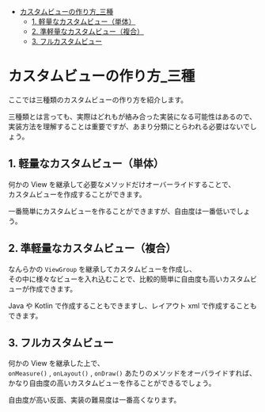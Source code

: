 - [カスタムビューの作り方\_三種](#カスタムビューの作り方_三種)
  - [1. 軽量なカスタムビュー（単体）](#1-軽量なカスタムビュー単体)
  - [2. 準軽量なカスタムビュー（複合）](#2-準軽量なカスタムビュー複合)
  - [3. フルカスタムビュー](#3-フルカスタムビュー)


# カスタムビューの作り方_三種

ここでは三種類のカスタムビューの作り方を紹介します。

三種類とは言っても、実際はどれもが絡み合った実装になる可能性はあるので、  
実装方法を理解することは重要ですが、あまり分類にとらわれる必要はないでしょう。


## 1. 軽量なカスタムビュー（単体）

何かの View を継承して必要なメソッドだけオーバーライドすることで、  
カスタムビューを作成することができます。

一番簡単にカスタムビューを作ることができますが、自由度は一番低いでしょう。


## 2. 準軽量なカスタムビュー（複合）

なんらかの `ViewGroup` を継承してカスタムビューを作成し、  
その中に様々なビューを入れ込むことで、比較的簡単に自由度も高いカスタムビューが作成できます。

Java や Kotlin で作成することもできますし、レイアウト xml で作成することもできます。


## 3. フルカスタムビュー

何かの View を継承した上で、  
`onMeasure()` , `onLayout()` , `onDraw()` あたりのメソッドをオーバライドすれば、  
かなり自由度の高いカスタムビューを作ることができるでしょう。

自由度が高い反面、実装の難易度は一番高くなります。

